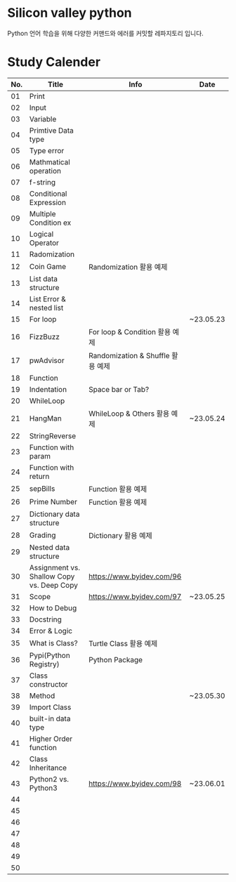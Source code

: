 # Silicon valley python
Python 언어 학습을 위해 다양한 커맨드와 에러를 커밋할 레파지토리 입니다.
# Study Calender
|No.|Title|Info|Date|
|------|---|---|---|
|01|Print|||
|02|Input|||
|03|Variable|||
|04|Primtive Data type|||
|05|Type error|||
|06|Mathmatical operation|||
|07|f-string|||
|08|Conditional Expression|||
|09|Multiple Condition ex|||
|10|Logical Operator|||
|11|Radomization|||
|12|Coin Game|Randomization 활용 예제||
|13|List data structure|||
|14|List Error & nested list|||
|15|For loop||~23.05.23|
|16|FizzBuzz|For loop & Condition 활용 예제||
|17|pwAdvisor|Randomization & Shuffle 활용 예제||
|18|Function|||
|19|Indentation|Space bar or Tab?||
|20|WhileLoop|||
|21|HangMan|WhileLoop & Others 활용 예제|~23.05.24|
|22|StringReverse|||
|23|Function with param|||
|24|Function with return|||
|25|sepBills|Function 활용 예제||
|26|Prime Number|Function 활용 예제||
|27|Dictionary data structure|||
|28|Grading|Dictionary 활용 예제||
|29|Nested data structure|||
|30|Assignment vs. Shallow Copy vs.  Deep Copy|https://www.byidev.com/96||
|31|Scope|https://www.byidev.com/97|~23.05.25|
|32|How to Debug|||
|33|Docstring|||
|34|Error & Logic|||
|35|What is Class?|Turtle Class 활용 예제||
|36|Pypi(Python Registry)|Python Package||
|37|Class constructor|||
|38|Method||~23.05.30|
|39|Import Class|||
|40|built-in data type|||
|41|Higher Order function|||
|42|Class Inheritance|||
|43|Python2 vs. Python3|https://www.byidev.com/98|~23.06.01|
|44||||
|45||||
|46||||
|47||||
|48||||
|49||||
|50||||
